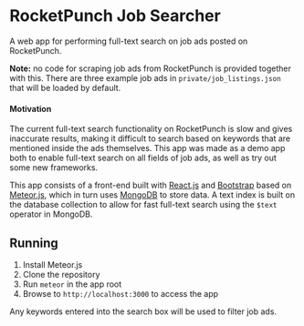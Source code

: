 # RocketPunch Job Searcher
A web app for performing full-text search on job ads posted on RocketPunch.

**Note:** no code for scraping job ads from RocketPunch is provided together with this. There are three example job ads in `private/job_listings.json` that will be loaded by default.

#### Motivation

The current full-text search functionality on RocketPunch is slow and gives inaccurate results, making it difficult to search based on keywords that are mentioned inside the ads themselves. This app was made as a demo app both to enable full-text search on all fields of job ads, as well as try out some new frameworks.

This app consists of a front-end built with [React.js](https://facebook.github.io/react/) and [Bootstrap](http://getbootstrap.com/) based on [Meteor.js](https://www.meteor.com/), which in turn uses [MongoDB](https://www.mongodb.org/) to store data. A text index is built on the database collection to allow for fast full-text search using the `$text` operator in MongoDB.

## Running

1. Install Meteor.js
2. Clone the repository
3. Run `meteor` in the app root
4. Browse to `http://localhost:3000` to access the app

Any keywords entered into the search box will be used to filter job ads.

